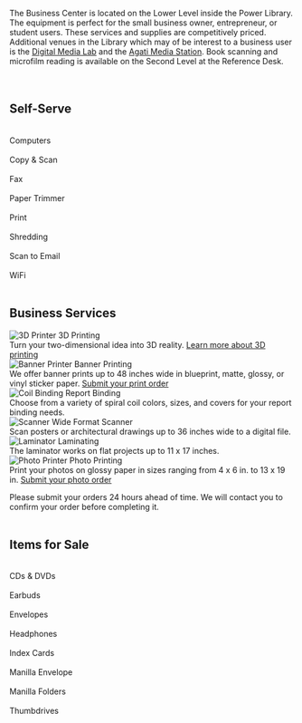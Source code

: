 The Business Center is located on the Lower Level inside the Power Library.  The equipment is perfect for the small business owner, entrepreneur, or student users. These services and supplies are competitively priced. Additional venues in the Library which may of be interest to a business user is the [Digital Media Lab](/dml "Digital Media Lab") and the [Agati Media Station](/meeting-rooms "Agati Media Station"). Book scanning and microfilm reading is available on the Second Level at the Reference Desk.
<br/>
<br/>
<br/>

<div class="text-center margin-bottom-50">
  <h2 class="title-v2 title-center">Self-Serve</h2>
</div>

<div class="row margin-bottom-30">
      <div class="col-xs-6 col-md-6">
            <div class="row">
                <div class="col-xs-12 col-md-3 text-center">
                   <i class="icon-custom icon-lg icon-bg-sea fa fa-desktop" aria-hidden="true"></i> 
<br />
Computers
<div class="margin-bottom-10"></div>  
                </div>
                <div class="col-xs-12 col-md-3 text-center">
                   <i class="icon-custom icon-lg icon-bg-sea fa fa-clone" aria-hidden="true"></i> 
<br />
Copy & Scan  
<div class="margin-bottom-10"></div>                    
                </div>
                <div class="col-xs-12 col-md-3 text-center">
                  <i class="icon-custom icon-lg icon-bg-sea fa fa-fax" aria-hidden="true"></i> 
<br />
Fax 
<div class="margin-bottom-10"></div>     
                </div>
                <div class="col-xs-12 col-md-3 text-center">
                            <i class="icon-custom icon-lg icon-bg-sea fa fa-scissors" aria-hidden="true"></i> 
<br />
Paper Trimmer
                </div>
          </div>
    </div> 
    <div class="col-xs-6 col-md-6">
            <div class="row">
                <div class="col-xs-12 col-md-3 text-center">
                            <i class="icon-custom icon-lg icon-bg-sea fa fa-print" aria-hidden="true"></i> 
<br />
Print
<div class="margin-bottom-10"></div>  
                </div>
                <div class="col-xs-12 col-md-3 text-center">
                        <i class="icon-custom icon-lg icon-bg-sea fa fa-sort-amount-desc" aria-hidden="true"></i> 
<br />
Shredding 
<div class="margin-bottom-10"></div>     
                </div>
                <div class="col-xs-12 col-md-3 text-center">
                       <i class="icon-custom icon-lg icon-bg-sea fa fa-paper-plane-o" aria-hidden="true"></i> 
<br />
Scan to Email
<div class="margin-bottom-10"></div>       
</div> 
                <div class="col-xs-12 col-md-3 text-center">
                           <i class="icon-custom icon-lg icon-bg-sea fa fa-wifi" aria-hidden="true"></i> 
<br />
WiFi
                </div>
          </div>
    </div>
</div>
<br/>

<div class="text-center margin-bottom-50">
  <h2 class="title-v2 title-center">Business Services</h2>
</div>
 

<div class="row margin-bottom-30">
  <div class="col-md-2">
    <img class="img-responsive margin-bottom-10" src="/uploads/equipment/3D_printed_sculptures_web.jpg" alt="3D Printer" />
      3D Printing
<div class="margin-bottom-10"></div>    
      Turn your two-dimensional idea into 3D reality. <a href="/3d-printers" alt="Learn more about 3D printing">Learn more about 3D printing</a>
  </div>
  <div class="col-md-2">
      <img class="img-responsive margin-bottom-10" src="/uploads/equipment/banner_printer.jpg" alt="Banner Printer" />
      Banner Printing
<div class="margin-bottom-10"></div>    
      We offer banner prints up to 48 inches wide in blueprint, matte, glossy, or vinyl sticker paper. <a href="/submit-banner-print" alt="Submit your print order">Submit your print order</a>
  </div>
  <div class="col-md-2">
      <img class="img-responsive margin-bottom-10" src="/uploads/equipment/spiral_binders_close_up.jpg" alt="Coil Binding" />
      Report Binding
<div class="margin-bottom-10"></div>    
      Choose from a variety of spiral coil colors, sizes, and covers for your report binding needs.
  </div>
  <div class="col-md-2">
      <img class="img-responsive margin-bottom-10" src="/uploads/equipment/wide_format_scanner.JPG" alt="Scanner" />
      Wide Format Scanner
<div class="margin-bottom-10"></div>    
      Scan posters or architectural drawings up to 36 inches wide to a digital file.
  </div>
  <div class="col-md-2">
      <img class="img-responsive margin-bottom-10" src="/uploads/equipment/lamination_close_up.jpg" alt="Laminator" />
      Laminating
<div class="margin-bottom-10"></div>    
      The laminator works on flat projects up to 11 x 17 inches.
  </div>
  <div class="col-md-2">
      <img class="img-responsive margin-bottom-10" src="/uploads/equipment/photo_pile.jpg" alt="Photo Printer" />
      Photo Printing
<div class="margin-bottom-10"></div>    
      Print your photos on glossy paper in sizes ranging from 4 x 6 in. to 13 x 19 in. <a href="/link-needed" alt="Submit your photo print order">Submit your photo order</a>
  </div>
</div>

Please submit your orders 24 hours ahead of time. We will contact you to confirm your order before completing it.
<br/>
<br/>


<div class="text-center margin-bottom-50">
  <h2 class="title-v2 title-center">Items for Sale</h2>
</div>

<div class="row margin-bottom-30">
      <div class="col-xs-6 col-md-6">
            <div class="row">
                <div class="col-xs-12 col-md-3 text-center">
                   <i class="icon-custom icon-lg icon-bg-sea fa fa-dot-circle-o" aria-hidden="true"></i>
<br />
CDs & DVDs
<div class="margin-bottom-10"></div>  
                </div>
                <div class="col-xs-12 col-md-3 text-center">
                   <i class="icon-custom icon-lg icon-bg-sea fa fa-music" aria-hidden="true"></i> 
<br />
Earbuds               
<div class="margin-bottom-10"></div>                    
                </div>
                <div class="col-xs-12 col-md-3 text-center">
                  <i class="icon-custom icon-lg icon-bg-sea fa fa-envelope" aria-hidden="true"></i> 
<br />
Envelopes
<div class="margin-bottom-10"></div>     
                </div>
                <div class="col-xs-12 col-md-3 text-center">
                            <i class="icon-custom icon-lg icon-bg-sea fa fa-headphones" aria-hidden="true"></i> 
<br />
Headphones
                </div>
          </div>
    </div> 
    <div class="col-xs-6 col-md-6">
            <div class="row">
                <div class="col-xs-12 col-md-3 text-center">
                             <i class="icon-custom icon-lg icon-bg-sea fa fa-th" aria-hidden="true"></i> 
<br />
Index Cards 
<div class="margin-bottom-10"></div>  
                </div>
                <div class="col-xs-12 col-md-3 text-center">
                         <i class="icon-custom icon-lg icon-bg-sea fa fa-envelope-o" aria-hidden="true"></i> 
<br />
Manilla Envelope
<div class="margin-bottom-10"></div>     
                </div>
                <div class="col-xs-12 col-md-3 text-center">
                       <i class="icon-custom icon-lg icon-bg-sea fa fa-folder-open" aria-hidden="true"></i> 
<br />
Manilla Folders 
<div class="margin-bottom-10"></div>       
</div> 
                <div class="col-xs-12 col-md-3 text-center">
                            <i class="icon-custom icon-lg icon-bg-sea fa fa-hdd-o" aria-hidden="true"></i> 
<br />
Thumbdrives
                </div>
          </div>
    </div>
</div>